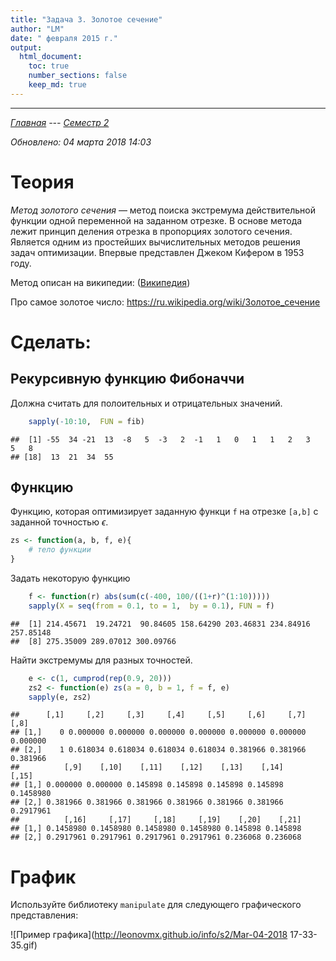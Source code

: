 ```yaml
---
title: "Задача 3. Золотое сечение"
author: "LM"
date: " февраля 2015 г."
output: 
  html_document:
    toc: true
    number_sections: false
    keep_md: true
---
```

----------------------
*[Главная](http://leonovmx.github.io/info/index.html) --- [Семестр 2](./index.html)*

*Обновлено: 04 марта 2018 14:03*

# Теория

*Метод золотого сечения* — метод поиска экстремума действительной функции одной переменной на заданном отрезке. В основе метода лежит принцип деления отрезка в пропорциях золотого сечения. Является одним из простейших вычислительных методов решения задач оптимизации. Впервые представлен Джеком Кифером в 1953 году.

Метод описан на википедии: ([Википедия](https://ru.wikipedia.org/wiki/Метод_золотого_сечения))

Про самое золотое число:
https://ru.wikipedia.org/wiki/Золотое_сечение

# Сделать:

## Рекурсивную функцию Фибоначчи

Должна считать для полоительных и отрицательных значений.




```r
    sapply(-10:10,  FUN = fib)
```

```
##  [1] -55  34 -21  13  -8   5  -3   2  -1   1   0   1   1   2   3   5   8
## [18]  13  21  34  55
```

## Функцию

Функцию, которая оптимизирует заданную функци `f` на отрезке `[a,b]`
с заданной точностью $\epsilon$.



```r
zs <- function(a, b, f, e){
    # тело функции
}
```




Задать некоторую функцию

```r
    f <- function(r) abs(sum(c(-400, 100/((1+r)^(1:10)))))
    sapply(X = seq(from = 0.1, to = 1,  by = 0.1), FUN = f)
```

```
##  [1] 214.45671  19.24721  90.84605 158.64290 203.46831 234.84916 257.85148
##  [8] 275.35009 289.07012 300.09766
```

Найти экстремумы для разных точностей.


```r
    e <- c(1, cumprod(rep(0.9, 20)))
    zs2 <- function(e) zs(a = 0, b = 1, f = f, e)
    sapply(e, zs2)
```

```
##      [,1]     [,2]     [,3]     [,4]     [,5]     [,6]     [,7]     [,8]
## [1,]    0 0.000000 0.000000 0.000000 0.000000 0.000000 0.000000 0.000000
## [2,]    1 0.618034 0.618034 0.618034 0.618034 0.381966 0.381966 0.381966
##          [,9]    [,10]    [,11]    [,12]    [,13]    [,14]     [,15]
## [1,] 0.000000 0.000000 0.145898 0.145898 0.145898 0.145898 0.1458980
## [2,] 0.381966 0.381966 0.381966 0.381966 0.381966 0.381966 0.2917961
##          [,16]     [,17]     [,18]     [,19]    [,20]    [,21]
## [1,] 0.1458980 0.1458980 0.1458980 0.1458980 0.145898 0.145898
## [2,] 0.2917961 0.2917961 0.2917961 0.2917961 0.236068 0.236068
```

# График 

Используйте библиотеку `manipulate` для следующего графического представления:

![Пример графика](http://leonovmx.github.io/info/s2/Mar-04-2018 17-33-35.gif)
